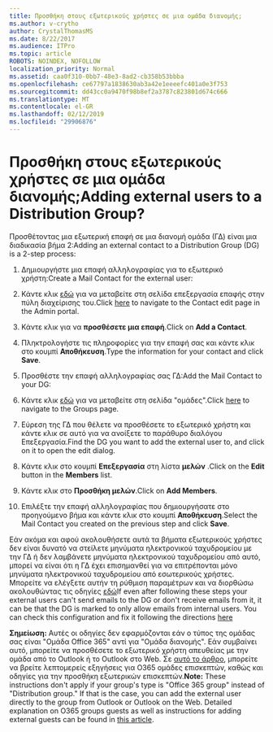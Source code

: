 ```yaml
---
title: Προσθήκη στους εξωτερικούς χρήστες σε μια ομάδα διανομής;
ms.author: v-crytho
author: CrystalThomasMS
ms.date: 8/22/2017
ms.audience: ITPro
ms.topic: article
ROBOTS: NOINDEX, NOFOLLOW
localization_priority: Normal
ms.assetid: caa0f310-0bb7-48e3-8ad2-cb358b53bbba
ms.openlocfilehash: ce67797a1838630ab3a42e1eeeefc401a0e3f753
ms.sourcegitcommit: dd43cc0a9470f98b8ef2a3787c823801d674c666
ms.translationtype: MT
ms.contentlocale: el-GR
ms.lasthandoff: 02/12/2019
ms.locfileid: "29906876"
---
```

# <a name="adding-external-users-to-a-distribution-group"></a><span data-ttu-id="9ce0f-102">Προσθήκη στους εξωτερικούς χρήστες σε μια ομάδα διανομής;</span><span class="sxs-lookup"><span data-stu-id="9ce0f-102">Adding external users to a Distribution Group?</span></span>

<span data-ttu-id="9ce0f-103">Προσθέτοντας μια εξωτερική επαφή σε μια διανομή ομάδα (ΓΔ) είναι μια διαδικασία βήμα 2:</span><span class="sxs-lookup"><span data-stu-id="9ce0f-103">Adding an external contact to a Distribution Group (DG) is a 2-step process:</span></span>
  
1. <span data-ttu-id="9ce0f-104">Δημιουργήστε μια επαφή αλληλογραφίας για το εξωτερικό χρήστη:</span><span class="sxs-lookup"><span data-stu-id="9ce0f-104">Create a Mail Contact for the external user:</span></span>
    
1. <span data-ttu-id="9ce0f-105">Κάντε κλικ [εδώ](https://admin.microsoft.com/adminportal/home#/Contact) για να μεταβείτε στη σελίδα επεξεργασία επαφής στην πύλη διαχείρισης του.</span><span class="sxs-lookup"><span data-stu-id="9ce0f-105">Click [here](https://admin.microsoft.com/adminportal/home#/Contact) to navigate to the Contact edit page in the Admin portal.</span></span> 
    
2. <span data-ttu-id="9ce0f-106">Κάντε κλικ για να **προσθέσετε μια επαφή**.</span><span class="sxs-lookup"><span data-stu-id="9ce0f-106">Click on **Add a Contact**.</span></span>
    
3. <span data-ttu-id="9ce0f-107">Πληκτρολογήστε τις πληροφορίες για την επαφή σας και κάντε κλικ στο κουμπί **Αποθήκευση**.</span><span class="sxs-lookup"><span data-stu-id="9ce0f-107">Type the information for your contact and click **Save**.</span></span>
    
2. <span data-ttu-id="9ce0f-108">Προσθέστε την επαφή αλληλογραφίας σας ΓΔ:</span><span class="sxs-lookup"><span data-stu-id="9ce0f-108">Add the Mail Contact to your DG:</span></span>
    
1. <span data-ttu-id="9ce0f-109">Κάντε κλικ [εδώ](https://admin.microsoft.com/adminportal/home#/groups) για να μεταβείτε στη σελίδα "ομάδες".</span><span class="sxs-lookup"><span data-stu-id="9ce0f-109">Click [here](https://admin.microsoft.com/adminportal/home#/groups) to navigate to the Groups page.</span></span> 
    
2. <span data-ttu-id="9ce0f-110">Εύρεση της ΓΔ που θέλετε να προσθέσετε το εξωτερικό χρήστη και κάντε κλικ σε αυτό για να ανοίξετε το παράθυρο διαλόγου Επεξεργασία.</span><span class="sxs-lookup"><span data-stu-id="9ce0f-110">Find the DG you want to add the external user to, and click on it to open the edit dialog.</span></span>
    
3. <span data-ttu-id="9ce0f-111">Κάντε κλικ στο κουμπί **Επεξεργασία** στη λίστα **μελών** .</span><span class="sxs-lookup"><span data-stu-id="9ce0f-111">Click on the **Edit** button in the **Members** list.</span></span> 
    
4. <span data-ttu-id="9ce0f-112">Κάντε κλικ στο **Προσθήκη μελών**.</span><span class="sxs-lookup"><span data-stu-id="9ce0f-112">Click on **Add Members**.</span></span>
    
5. <span data-ttu-id="9ce0f-113">Επιλέξτε την επαφή αλληλογραφίας που δημιουργήσατε στο προηγούμενο βήμα και κάντε κλικ στο κουμπί **Αποθήκευση**.</span><span class="sxs-lookup"><span data-stu-id="9ce0f-113">Select the Mail Contact you created on the previous step and click **Save**.</span></span>
    
<span data-ttu-id="9ce0f-p101">Εάν ακόμα και αφού ακολουθήσετε αυτά τα βήματα εξωτερικούς χρήστες δεν είναι δυνατό να στείλετε μηνύματα ηλεκτρονικού ταχυδρομείου με την ΓΔ ή δεν λαμβάνετε μηνύματα ηλεκτρονικού ταχυδρομείου από αυτό, μπορεί να είναι ότι η ΓΔ έχει επισημανθεί για να επιτρέπονται μόνο μηνύματα ηλεκτρονικού ταχυδρομείου από εσωτερικούς χρήστες. Μπορείτε να ελέγξετε αυτήν τη ρύθμιση παραμέτρων και να διορθώσω ακολουθώντας τις οδηγίες [εδώ](https://support.office.com/article/Fix-email-delivery-issues-for-error-code-5-7-133-in-Office-365-991abc19-7756-438f-abcb-39f69b80f284.aspx)</span><span class="sxs-lookup"><span data-stu-id="9ce0f-p101">If even after following these steps your external users can't send emails to the DG or don't receive emails from it, it can be that the DG is marked to only allow emails from internal users. You can check this configuration and fix it following the directions [here](https://support.office.com/article/Fix-email-delivery-issues-for-error-code-5-7-133-in-Office-365-991abc19-7756-438f-abcb-39f69b80f284.aspx)</span></span>
  
 <span data-ttu-id="9ce0f-p102">**Σημείωση:** Αυτές οι οδηγίες δεν εφαρμόζονται εάν ο τύπος της ομάδας σας είναι "Ομάδα Office 365" αντί για "Ομάδα διανομής". Εάν συμβαίνει αυτό, μπορείτε να προσθέσετε το εξωτερικό χρήστη απευθείας με την ομάδα από το Outlook ή το Outlook στο Web. Σε [αυτό το άρθρο](https://support.office.com/article/Guest-access-in-Office-365-Groups-bfc7a840-868f-4fd6-a390-f347bf51aff6.aspx), μπορείτε να βρείτε λεπτομερείς εξηγήσεις για O365 ομάδες επισκεπτών, καθώς και οδηγίες για την προσθήκη εξωτερικών επισκεπτών.</span><span class="sxs-lookup"><span data-stu-id="9ce0f-p102">**Note:** These instructions don't apply if your group's type is "Office 365 group" instead of "Distribution group." If that is the case, you can add the external user directly to the group from Outlook or Outlook on the Web. Detailed explanation on O365 groups guests as well as instructions for adding external guests can be found in [this article](https://support.office.com/article/Guest-access-in-Office-365-Groups-bfc7a840-868f-4fd6-a390-f347bf51aff6.aspx).</span></span>
  

